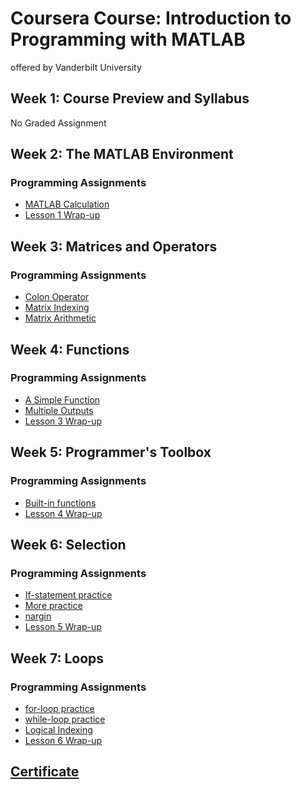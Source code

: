 # Coursera Course: Introduction to Programming with MATLAB
offered by Vanderbilt University

## Week 1: Course Preview and Syllabus
No Graded Assignment

## Week 2: The MATLAB Environment
### Programming Assignments
* [MATLAB Calculation](https://github.com/KXYang/introduction_to_programming_with_matlab/blob/main/week_2/matlab_calculation.m)
* [Lesson 1 Wrap-up](https://github.com/KXYang/introduction_to_programming_with_matlab/blob/main/week_2/lesson_1_wrap_up.m)

## Week 3: Matrices and Operators
### Programming Assignments
* [Colon Operator](https://github.com/KXYang/introduction_to_programming_with_matlab/blob/main/week_3/colon_operator.m)
* [Matrix Indexing](https://github.com/KXYang/introduction_to_programming_with_matlab/blob/main/week_3/matrix_indexing.m)
* [Matrix Arithmetic](https://github.com/KXYang/introduction_to_programming_with_matlab/blob/main/week_3/matrix_arithmetic.m)

## Week 4: Functions
### Programming Assignments
* [A Simple Function](https://github.com/KXYang/introduction_to_programming_with_matlab/blob/main/week_4/a_simple_function.m)
* [Multiple Outputs](https://github.com/KXYang/introduction_to_programming_with_matlab/blob/main/week_4/corner_case.m)
* [Lesson 3 Wrap-up](https://github.com/KXYang/introduction_to_programming_with_matlab/blob/main/week_4/taxi_fare.m)

## Week 5: Programmer's Toolbox
### Programming Assignments
* [Built-in functions](https://github.com/KXYang/introduction_to_programming_with_matlab/blob/main/week_5/minimax.m)
* [Lesson 4 Wrap-up](https://github.com/KXYang/introduction_to_programming_with_matlab/blob/main/week_5/maxtrix_construction.m)

## Week 6: Selection
### Programming Assignments
* [If-statement practice](https://github.com/KXYang/introduction_to_programming_with_matlab/blob/main/week_6/if_statements.m)
* [More practice](https://github.com/KXYang/introduction_to_programming_with_matlab/blob/main/week_6/eligible.m)
* [nargin](https://github.com/KXYang/introduction_to_programming_with_matlab/blob/main/week_6/nargin.m)
* [Lesson 5 Wrap-up](https://github.com/KXYang/introduction_to_programming_with_matlab/blob/main/week_6/valid_date.m)

## Week 7: Loops
### Programming Assignments
* [for-loop practice](https://github.com/KXYang/introduction_to_programming_with_matlab/blob/main/week_7/halfsum.m)
* [while-loop practice](https://github.com/KXYang/introduction_to_programming_with_matlab/blob/main/week_7/next_prime.m)
* [Logical Indexing](https://github.com/KXYang/introduction_to_programming_with_matlab/blob/main/week_7/freezing.m)
* [Lesson 6 Wrap-up](https://github.com/KXYang/introduction_to_programming_with_matlab/blob/main/week_7/max_sum.m)

## [Certificate](https://www.coursera.org/account/accomplishments/verify/6CRTJ9GAESKJ)
